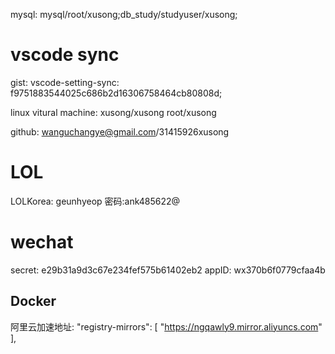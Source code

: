 mysql: mysql/root/xusong;db_study/studyuser/xusong;

# vscode sync
gist: vscode-setting-sync: f9751883544025c686b2d16306758464cb80808d;

linux vitural machine: xusong/xusong  root/xusong

github: wanguchangye@gmail.com/31415926xusong

# LOL
LOLKorea: geunhyeop 密码:ank485622@

# wechat
secret: e29b31a9d3c67e234fef575b61402eb2
appID: wx370b6f0779cfaa4b

## Docker

阿里云加速地址: "registry-mirrors": [
    "https://ngqawly9.mirror.aliyuncs.com"
  ],